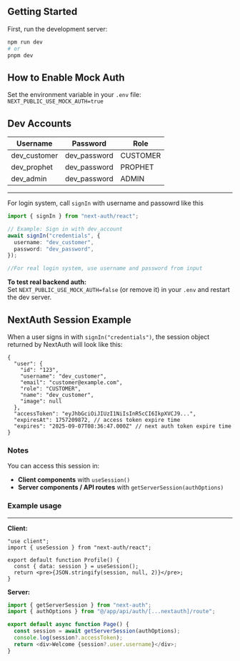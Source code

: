 ## Getting Started

First, run the development server:

```bash
npm run dev
# or
pnpm dev
```


## How to Enable Mock Auth


Set the environment variable in your `.env` file:
    ```
    NEXT_PUBLIC_USE_MOCK_AUTH=true
    ```


## Dev Accounts

| Username      | Password      | Role      |
|---------------|--------------|-----------|
| dev_customer  | dev_password | CUSTOMER  |
| dev_prophet   | dev_password | PROPHET   |
| dev_admin     | dev_password | ADMIN     |

---

For login system, call `signIn` with username and passowrd like this

```typescript
import { signIn } from "next-auth/react";

// Example: Sign in with dev_account
await signIn("credentials", {
  username: "dev_customer",
  password: "dev_password",
});

//For real login system, use username and password from input

```

**To test real backend auth:**  
  Set `NEXT_PUBLIC_USE_MOCK_AUTH=false` (or remove it) in your `.env` and restart the dev server.


## NextAuth Session Example

When a user signs in with `signIn("credentials")`, the session object returned by NextAuth will look like this:

```jsonc
{
  "user": {
    "id": "123",
    "username": "dev_customer",
    "email": "customer@example.com",
    "role": "CUSTOMER",
    "name": "dev_customer",
    "image": null
  },
  "accessToken": "eyJhbGciOiJIUzI1NiIsInR5cCI6IkpXVCJ9...",
  "expiresAt": 1757209872, // access token expire time
  "expires": "2025-09-07T08:36:47.000Z" // next auth token expire time
}
```

### Notes

 You can access this session in:
  * **Client components** with `useSession()`
  * **Server components / API routes** with `getServerSession(authOptions)`

### Example usage
---
**Client:**

```tsx
"use client";
import { useSession } from "next-auth/react";

export default function Profile() {
  const { data: session } = useSession();
  return <pre>{JSON.stringify(session, null, 2)}</pre>;
}
```

**Server:**

```ts
import { getServerSession } from "next-auth";
import { authOptions } from "@/app/api/auth/[...nextauth]/route";

export default async function Page() {
  const session = await getServerSession(authOptions);
  console.log(session?.accessToken);
  return <div>Welcome {session?.user.username}</div>;
}
```